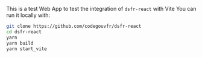 
This is a test Web App to test the integration of `dsfr-react` with Vite
You can run it locally with:  

```bash
git clone https://github.com/codegouvfr/dsfr-react
cd dsfr-react
yarn
yarn build
yarn start_vite
```